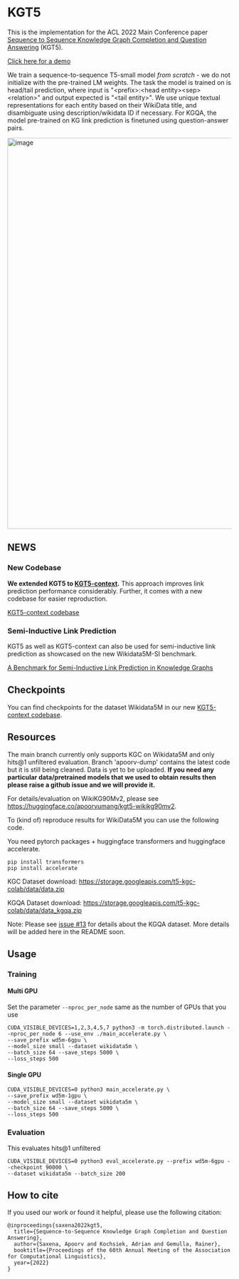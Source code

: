 # KGT5

This is the implementation for the ACL 2022 Main Conference paper [Sequence to Sequence Knowledge Graph Completion and Question Answering](https://arxiv.org/abs/2203.10321) (KGT5).

[Click here for a demo](https://huggingface.co/spaces/apoorvumang/kgt5)

We train a sequence-to-sequence T5-small model *from scratch* - we do not initialize with the pre-trained LM weights. The task the model is trained on is head/tail prediction, where input is "\<prefix\>:\<head entity\>\<sep\>\<relation\>" and output expected is "\<tail entity\>". We use unique textual representations for each entity based on their WikiData title, and disambiguate using description/wikidata ID if necessary. For KGQA, the model pre-trained on KG link prediction is finetuned using question-answer pairs. 

<img width="878" alt="image" src="https://user-images.githubusercontent.com/1957903/160060872-60d5e5a1-f1c5-4987-804a-43375e5114e1.png">

## NEWS

### New Codebase

**We extended KGT5 to [KGT5-context](https://github.com/uma-pi1/kgt5-context/tree/main).** 
This approach improves link prediction performance considerably. 
Further, it comes with a new codebase for easier reproduction. 

[KGT5-context codebase](https://github.com/uma-pi1/kgt5-context/tree/main)

### Semi-Inductive Link Prediction

KGT5 as well as KGT5-context can also be used for semi-inductive link prediction as showcased on the new Wikidata5M-SI benchmark.

[A Benchmark for Semi-Inductive Link Prediction in Knowledge Graphs](https://arxiv.org/pdf/2310.11917.pdf)


## Checkpoints

You can find checkpoints for the dataset Wikidata5M in our new [KGT5-context codebase](https://github.com/uma-pi1/kgt5-context/tree/main).


## Resources

The main branch currently only supports KGC on Wikidata5M and only hits@1 unfiltered evaluation. Branch 'apoorv-dump' contains the latest code but it is still being cleaned. Data is yet to be uploaded. **If you need any particular data/pretrained models that we used to obtain results then please raise a github issue and we will provide it.**

For details/evaluation on WikiKG90Mv2, please see https://huggingface.co/apoorvumang/kgt5-wikikg90mv2.

To (kind of) reproduce results for WikiData5M you can use the following code.

You need pytorch packages + huggingface transformers and huggingface accelerate.

```
pip install transformers
pip install accelerate
```

KGC Dataset download: https://storage.googleapis.com/t5-kgc-colab/data/data.zip

KGQA Dataset download: https://storage.googleapis.com/t5-kgc-colab/data/data_kgqa.zip

Note: Please see [issue #13](https://github.com/apoorvumang/kgt5/issues/13) for details about the KGQA dataset. More details will be added here in the README soon.

## Usage

### Training

#### Multi GPU
Set the parameter `--nproc_per_node` same as the number of GPUs that you use

```
CUDA_VISIBLE_DEVICES=1,2,3,4,5,7 python3 -m torch.distributed.launch --nproc_per_node 6 --use_env ./main_accelerate.py \
--save_prefix wd5m-6gpu \
--model_size small --dataset wikidata5m \
--batch_size 64 --save_steps 5000 \
--loss_steps 500
```
#### Single GPU

```
CUDA_VISIBLE_DEVICES=0 python3 main_accelerate.py \
--save_prefix wd5m-1gpu \
--model_size small --dataset wikidata5m \
--batch_size 64 --save_steps 5000 \
--loss_steps 500
```


### Evaluation

This evaluates hits@1 unfiltered

```
CUDA_VISIBLE_DEVICES=0 python3 eval_accelerate.py --prefix wd5m-6gpu --checkpoint 90000 \
--dataset wikidata5m --batch_size 200
```

## How to cite
If you used our work or found it helpful, please use the following citation:

```
@inproceedings{saxena2022kgt5,
  title={Sequence-to-Sequence Knowledge Graph Completion and Question Answering},
  author={Saxena, Apoorv and Kochsiek, Adrian and Gemulla, Rainer},
  booktitle={Proceedings of the 60th Annual Meeting of the Association for Computational Linguistics},
  year={2022}
}
```
